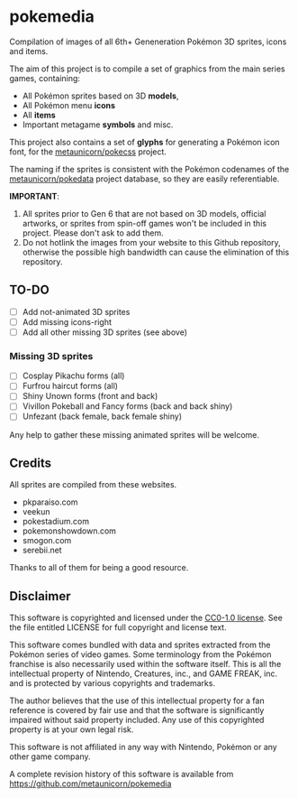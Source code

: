 # pokemedia

Compilation of images of all 6th+ Geneneration Pokémon 3D sprites, icons and items.

The aim of this project is to compile a set of graphics from the main series games,
containing:
* All Pokémon sprites based on 3D **models**,
* All Pokémon menu **icons**
* All **items**
* Important metagame **symbols** and misc.

This project also contains a set of **glyphs** for generating a Pokémon icon font, for
 the [metaunicorn/pokecss](https://github.com/metaunicorn/pokecss) project.

The naming if the sprites is consistent with the Pokémon codenames of the
 [metaunicorn/pokedata](https://github.com/metaunicorn/pokedata) project database, so they are
 easily referentiable.


**IMPORTANT**:

1. All sprites prior to Gen 6 that are not based on 3D models,
official artworks, or sprites from spin-off games won't be included in this project.
Please don't ask to add them.
2. Do not hotlink the images from your website to this Github repository, otherwise
the possible high bandwidth can cause the elimination of this repository.


## TO-DO

- [ ] Add not-animated 3D sprites
- [ ] Add missing icons-right
- [ ] Add all other missing 3D sprites (see above)

### Missing 3D sprites

- [ ] Cosplay Pikachu forms (all)
- [ ] Furfrou haircut forms (all)
- [ ] Shiny Unown forms (front and back)
- [ ] Vivillon Pokeball and Fancy forms (back and back shiny)
- [ ] Unfezant (back female, back female shiny)

Any help to gather these missing animated sprites will be welcome.

## Credits
All sprites are compiled from these websites.

* pkparaiso.com
* veekun
* pokestadium.com
* pokemonshowdown.com
* smogon.com
* serebii.net

Thanks to all of them for being a good resource.


## Disclaimer

This software is copyrighted and licensed under the 
[CC0-1.0 license](https://github.com/metaunicorn/pokemedia/LICENSE). See the file
entitled LICENSE for full copyright and license text.

This software comes bundled with data and sprites extracted from the
Pokémon series of video games. Some terminology from the Pokémon franchise is
also necessarily used within the software itself. This is all the intellectual
property of Nintendo, Creatures, inc., and GAME FREAK, inc. and is protected by
various copyrights and trademarks.

The author believes that the use of this intellectual property for a fan reference
is covered by fair use and that the software is significantly impaired without said
property included. Any use of this copyrighted property is at your own legal risk.

This software is not affiliated in any way with Nintendo,
Pokémon or any other game company.

A complete revision history of this software is available from
https://github.com/metaunicorn/pokemedia

